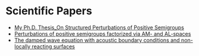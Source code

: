 # Scientific Papers

- [My Ph.D. Thesis_On Structured Perturbations of Positive Semigroups](https://ricerca.univaq.it/handle/11697/260600)
- [Perturbations of positive semigroups factorized via AM- and AL-spaces](https://link.springer.com/article/10.1007/s00028-024-01049-3)
- [The damped wave equation with acoustic boundary conditions and non-locally reacting surfaces](https://link.springer.com/article/10.1007/s00233-022-10319-w)
